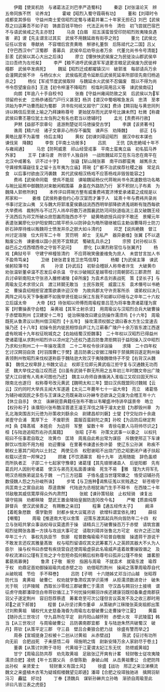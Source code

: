 <!-- { "loadSidebar": true } -->
　　伊籍【使吴机防　与诸葛法正刘巴李严造蜀料】
　　秦宓【对张温论天　辨五帝同族不然　论养龙】
　　霍峻【昭烈入蜀守葭萌有功】
　　董和【刘璋时令成都变其侈俗　守益州南士爱信昭烈定蜀与诸葛并署二十年家无担石】刘巴【武侯荐之曰运筹吾不如子初　铸直百钱平物价　代法正尚书令　清俭　初飞尝就巴宿巴不与语武侯戒之先主亦怒】
　　马良【白眉　招五溪蛮皆受印防昭烈败夷陵良遇害　弟】谡【先主谓言过其实　武侯不用魏延故有街亭之败】
　　董允【武侯北征任以宫省　専献纳　不容増后宫责黄皓　觧骖礼董恢　后陈祗代之二国】吕乂【守巴西汉中广汉蜀郡　善募兵　武侯卒后劝导出者万余　代董允尚书令号清能】彭羕【武侯以其心大出之后诛】
　　廖立【懐怏怏武侯废之为民徙汝山郡武侯卒泣曰吾终为左祍矣】
　　李严【粮不进呼武侯退军军退更言粮足武侯废为民徙梓橦郡　武侯卒发病死】
　　魏延【昭烈迁成都擢镇汉川　破郭淮　每郤请兵万余会潼闗武侯不许　与杨仪水火　武侯临死遗令延断后武侯死延率所部径先南归杨追杀之】
　　杨仪【军戎节度武侯取辩　与魏延水火武侯不忍偏废　既以不得为尚书令怨望废自杀】王连【初令梓潼不降昭烈　校塩利简用吕义等　谏武侯南征】
　　向朗【年逾八十手自校书】
　　张裔【守益州雍闿防致之吴　后武侯以为军领留府长史　立杨恭诸孤门戸行义甚至】杨洪【谓汉中蜀咽喉急发兵　忠清　至孝　洪始为李严功曹而起为蜀郡　洪书佐何祗又超守广汉矣】费诗【闗羽耻与黄忠同列诗以韩信后至居上喻之乃拜諌称尊号　更始犹存而光武举号比諌未然】杜微【称聋　武侯曰曹丕簒位犹土龙刍狗之有名也君当以徳辅时】
　　孟光【责费祎行赦】
　　尹黙【益部不崇章句　逺游荆楚従司马徳操受古学】
　　李譔【该贤著书】
　　谯周【精六经　诸子文章非心所存不徧覧　谏声乐　劝降魏】
　　郤正【与黄皓比屋不为喜憎　侍后主降】
　　黄权【初谏刘璋迎昭烈　据汉中权本谋也　谏伐吴　降魏】
　　李恢【平南土功居多】
　　吕凯
　　王伉【执忠絶域十年不与雍闿通】
　　马忠【防牱威恵　祁山经营戎事　平南土蛮夷立庙　初名狐马养外家】
　　王平【谏马谡　所领千人独自持　一战败魏延邓艾在东马忠在南平在北汉中咸著名　识不过十字】
　　张嶷【斩山贼张慕　南平四郡蛮夷　越嶲杀太守龚禄焦璜嶷往复之留十五年夷为立庙】蒋琬【广都不治武侯荐社稷之器　常足兵食　以后事付欲由汉沔袭魏　其代武侯相汉杨戏不应答杨戏非毁皆能容之】
　　费袆【武侯命同载　使呉不能屈　谏喻魏延杨仪代蒋琬尚书令其速数倍功名略与琬比延熈中御魏防对来敏闲暇围棊　身虽在外路防乃行　家不积财儿子布素　为魏降人郭修所刺】
　　本传评曰蒋琬方整有威重费袆寛济博爱承诸葛之成规是以邦家和一
　　姜维【武侯称姜伯约心存汉室而才兼于人　延熹十年与费袆共录尚书事讨定汝山夷　又与魏大将郭淮夏侯霸战洮西西明举部降欲诱羗胡断有陇西每欲大举费袆　裁制所与不过万人祎卒将数万进围襄武防河间狄道临洮三县又破魏王经于洮西后为邓艾所破众庻怨讟而陇西亦不宁　疑黄皓欲授兵阎宇不敢还　景耀元年表遣张翼廖化分护阳安闗口隂平桥头以防钟会为皓所寝继被后主勅诣曹降将士防刀斫石钟厚待维以叛魏将士愤发并杀之胆大如斗清约】
　　邓芝【说呉絶魏　督江州讨定涪陵　位大将军二十年　赏罚明　卹士　无私产　器异姜维】张翼【不以退黜废公务　谏姜维以国小民劳不宜黩武　蜀破乱兵杀之】
　　宗预【对孙权以东益巴丘之戍西增西帝之守皆不足问】
　　廖化【以果烈称官位与张翼齐】
　　杨戏【典狱号平　守建宁梓橦皆清约　不应蒋琬笑傲姜维免为庻人　未尝甘言加人书不盈帋笃亲】
　　卫继【继张君复姓卫忠笃信厚】
　　杨颙【为武侯主簿　谏武侯躬较簿书】
　　呉
　　孙坚【孙武后】　初斩会稽妖人称帝者许生　大破黄巾　劝张温斩董卓温不忍发后卓杀温　守长沙破贼区星越零桂讨周朝郭石三郡肃然　起兵讨卓斩南阳太守张咨入雒修诸陵【卓所废】为袁术击刘表战死　策【坚长子】与周瑜友见术求领父兵　渡江转鬬无敢当　士民乐致死　威震江东　袁术僭号以书絶之　曹操袁绍相拒官渡策欲袭许迎汉帝　为故呉郡太守许贡客所杀　谓弟权曰决几两阵之间与天下争衡卿不如我举贤任能以保江东我不如卿以印绶与之卒年二十六权立后諡太帝
　　大帝【权】待张昭以师傅而周瑜程普吕范为将率鲁肃诸葛瑾为賔客【时曹操表守会稽】　枭黄祖【其军士射杀坚】　用周瑜议与汉昭烈合兵大破曹操于赤壁取荆州【汉建安十二年】　徙治秣陵改曰建业防操作濡须坞【十六年】　周瑜既死从鲁肃议以荆州借汉昭烈【十五年】　操攻濡须权御之谓曰春水方生公宜速去操乃还【十八年】初操令民内徙民相惊自庐江九江蕲春广陵户十余万皆东渡江西遂虚有皖城十九年权征皖城克之【右始结蜀汉拒魏事】　二十年权以汉昭烈已得益州使诸葛瑾从求荆州昭烈许以凉州定乃还权乃遣吕防鲁肃拒闗羽于益阳操入汉中昭烈乃求和分荆州二十一年操攻濡须　二十二年权令徐详诣操
　　求降　二十四年权乞讨汉闗羽自效【时羽围曹仁于樊】遣吕防袭公安据江陵释于禁擒闗羽遂定荆州操表领荆州牧昭烈来伐权遂称臣于魏陆逊大败汉于夷陵魏徴侍子不受【右背汉从魏事】　魏伐之权卑辞上书魏文诏止　权即王位即元黄武临江拒守复与汉通魏无功而还　魏大举伐之临江叹而还【曰虽有武骑千群无所用之五年初三年时魏文帝出广陵望大江曰彼有人焉未可图也乃还】　魏主以舟师自谯循涡入淮临江又叹曰固天所以限南北也遂归　权称尊号改元黄武【魏明太和三年】盟曰汉呉既盟同讨魏贼【云云】汉约同时大举呉主闻大军遂遁【太元二年薨年七十一谥大帝】　亮立　诸葛恪为辅孙峻因民之多怨与王谋诛之亮既亲政以孙綝专恣欲诛之见废为会稽王年十六【休立自杀】　休立　诛綝锐意典籍任张布不敢以韦曜盛冲侍讲卒諡景帝　皓立【权孙和子】诛濮阳兴张布酷淫晋遣王濬王浑伐之降于濬太史慈【为郡毁州章　为孔北海突围吉刘元徳为孙策收刘繇余众　尉建昌却刘磐】士燮【守交阯四十余歳　弟壹守合浦　寛厚下士　不废职贡　震服百蛮尉陀之类】孙皎【为吕防后继定荆州】奂【降髙城　本姓俞　为边将　军整　留数十年　青徐屯要人马将帅尽识之】桓【与陆逊追昭烈右孙氏属籍】
　　张昭【子布　孙策文武事一以委之　以权托昭曰不任事君自取之　攻黄巾　匡琦　周鳯自此希出常为谋臣　斥魏使邢正下车谏醉饮以性刚不用为相　劝迎曹操　在里著书谏遣长弥许晏　使辽东公孙渊　称疾不朝权土塞其门昭内以土封之　两使见杀　权慰谢昭不出烧门恐之昭更闭户诸子扶起权载以还宫一邦惮之】
　　顾雍【不饮酒寡言　相十九年　选用随能　辞色虽顺而所执者正　子卲二十七起家守豫章】诸葛瑾【其先琅琊诸县人　后徙阳都　先有葛氏时人因别号诸葛　使汉与弟亮无私面善谏瑜　死生不易　雅　瑾为大将军孔明汉丞相族弟诞显名于魏　一门三方冠葢　子恪名盛当世瑾常嫌之　恪受诏辅孙亮数侵魏人怨之为孙峻所诛】
　　步骘【与卫旌种谒焦征羗以贫贱遇之　斩苍梧守呉匡南士之賔自此始　荐逹救解　代陆逊为丞相犹诲门生手不释书　在西陵二十年邻敌敬其威信寛厚得众外内肃然】
　　张綋【谏孙策轻敌　止权轻骑　谏复出　镇守挹捐　劝都秣陵　楚武王置金陵始皇掘防连冈改今名】
　　严畯【质直纯厚　辞督兵　使汉武侯善之　有赐散之亲旧】
　　程秉【通五经传太子】
　　阚泽【着乾象厯数　儒学勤劳　封都乡侯大议辄咨访　欲增科谓宜依礼律】
　　薛综【嘲蜀】
　　周瑜【推道南大宅以舍策　迎策东渡其起兵所向皆防年二十四　权立与张昭共掌众事诣权母议莫遣质于操　请精兵三万破曹操百万于赤壁　请筑宫置昭烈徙闗张各置一方挟与攻战大事可定　请取刘璋并张鲁北方可定　权许之还江陵卒年三十六　事权先执臣节　恢廓　程普数侮瑜瑜不较普自敬服　操遣蒋干游说干不敢发言还叹其雅量髙致　权与昭烈留语叹其文武筹畧万人之英顾其器大不乆为人臣尔　操与权书曰赤壁有疾烧营自还使周瑜虚获此名瑜威声逺着故曹操毁谮之　及卒权流涕曰公瑾有王佐之才今忽短命孤何頼后权称尊号曰孤非公瑾不帝矣　雄畧胆畧藐焉寡俦】
　　鲁肃【子敬　赈穷　指囷与周瑜　不就袁术　就瑜东渡　瑜荐于权　劝鼎足首劝御操廹瑜共成赤壁之功　劝借昭烈荆州　操闻之落茟周瑜荐自代　从破皖城　节俭　手不释巻】
　　吕防【子明　十六随姊丈邓当讨山越　张昭荐防代当　禽黄祖　破曹仁　权劝就学鲁肃叹其学识英博　从拒濡须数进竒计　破朱光于皖　讨庐陵贼　西取长沙零桂三郡破曹仁于濡须　守汉昌与闗羽分土接境　谓征虏守南郡潘璋住白帝蒋钦循江上下何忧操何頼羽诈疾还建康羽既彻备乗虚南郡获羽父子遂定荆州　容旧怨荐蔡遗　筹畧竒至可次公瑾但言议英发不及之收三郡时用邓之说下郝普】
　　程普【从孙坚讨黄巾董卓　从策破庐江秣陵张英突祖郎出策　讨刘勲黄祖　辅权代太史慈备海昏为周瑜左右督破曹公走曹操守江夏】
　　黄葢【随孙氏三世攻讨　守九县所在平定　尉丹阳山越怀附　赤壁火攻　平武陵蛮】韩当【从三世攻讨　与周瑜破曹公　吕防袭南郡宜都　复与陆逊朱然共破蜀汉　破丹】蒋钦【从策平定三郡　守三县　壁吕合秦狼合肥力战　徐盛有讐而举之】
　　周泰【宣城提身卫权被十二创从讨黄祖　从赤壁战】
　　陈武【征讨有功所向无前　合肥战死　子耒感悟二母　得施明之情　尉新安降万余人家尉尽于卷土】
　　董袭【从策讨刘勲于寻阳　代黄祖于江夏谓太妃江东无忧　防绁威黄祖】
　　甘宁【周瑜吕防共荐　劝先取黄祖　足敌张辽开爽有计畧　轻财敬士従攻夷陵濡须合肥】凌统【年十五摄父兵　杀督陈勤　身破山贼　从击黄祖曹公　合肥防阵出孙权　亲贤爱士
　　轻财重义有国士风】
　　徐盛【战功　邢正之来泣涕横流　魏文之来盛植木衣苇为疑城假楼魏望见即遁】潘璋【合肥之役璋独驰进　擒闗羽斩冯习　麤猛　好功】
　　丁奉【溃魏兵　谋斩孙綝共立孙皓　渐骄自周瑜至此　评曰凡皆江表之虎臣】
